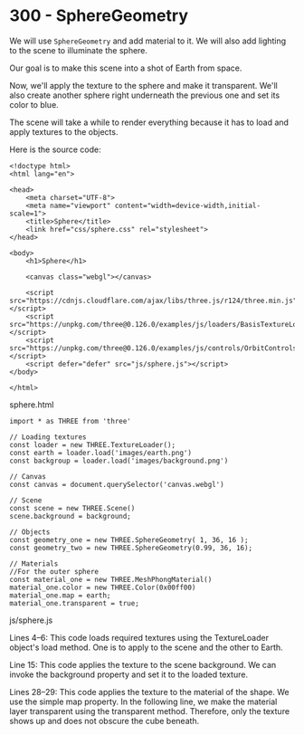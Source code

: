 # 300 - SphereGeometry

We will use ```SphereGeometry``` and add material to it. We will also add lighting to the scene to illuminate the sphere.

Our goal is to make this scene into a shot of Earth from space.

Now, we'll apply the texture to the sphere and make it transparent. We'll also create another sphere right underneath the previous one and set its color to blue. 

The scene will take a while to render everything because it has to load and apply textures to the objects.

Here is the source code:

```
<!doctype html>
<html lang="en">

<head>
    <meta charset="UTF-8">
    <meta name="viewport" content="width=device-width,initial-scale=1">
    <title>Sphere</title>
    <link href="css/sphere.css" rel="stylesheet">
</head>

<body>
    <h1>Sphere</h1>

    <canvas class="webgl"></canvas>

    <script src="https://cdnjs.cloudflare.com/ajax/libs/three.js/r124/three.min.js"></script>
    <script src="https://unpkg.com/three@0.126.0/examples/js/loaders/BasisTextureLoader.js"></script>
    <script src="https://unpkg.com/three@0.126.0/examples/js/controls/OrbitControls.js"></script>
    <script defer="defer" src="js/sphere.js"></script>
</body>

</html>
```
sphere.html

```
import * as THREE from 'three'

// Loading textures
const loader = new THREE.TextureLoader();
const earth = loader.load('images/earth.png')
const backgroup = loader.load('images/background.png')

// Canvas
const canvas = document.querySelector('canvas.webgl')

// Scene
const scene = new THREE.Scene()
scene.background = background;

// Objects
const geometry_one = new THREE.SphereGeometry( 1, 36, 16 );
const geometry_two = new THREE.SphereGeometry(0.99, 36, 16);

// Materials
//For the outer sphere
const material_one = new THREE.MeshPhongMaterial()
material_one.color = new THREE.Color(0x00ff00)
material_one.map = earth;
material_one.transparent = true;
```
js/sphere.js

Lines 4–6: This code loads required textures using the TextureLoader object's load method. One is to apply to the scene and the other to Earth.

Line 15: This code applies the texture to the scene background. We can invoke the background property and set it to the loaded texture.

Lines 28–29: This code applies the texture to the material of the shape. We use the simple map property. In the following line, we make the material layer transparent using the transparent method. Therefore, only the texture shows up and does not obscure the cube beneath.